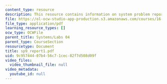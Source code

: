 ```yaml
---
content_type: resource
description: This resource contains information on system problem report sheet.
file: https://ol-ocw-studio-app-production.s3.amazonaws.com/courses/16-01-unified-engineering-i-ii-iii-iv-fall-2005-spring-2006/9c95744407b456c71cec82f7d508d09f_sp9_report1.pdf
file_type: application/pdf
learning_resource_types: []
ocw_type: OCWFile
parent_title: Systems/Labs 04
parent_type: CourseSection
resourcetype: Document
title: sp9_report1.pdf
uid: 9c957444-07b4-56c7-1cec-82f7d508d09f
video_files:
  video_thumbnail_file: null
video_metadata:
  youtube_id: null
---
```


